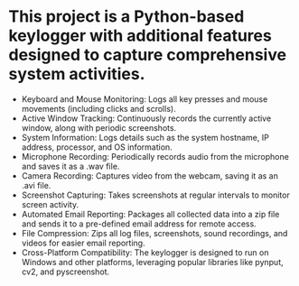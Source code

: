 # This project is a Python-based keylogger with additional features designed to capture comprehensive system activities.

* Keyboard and Mouse Monitoring: Logs all key presses and mouse movements (including clicks and scrolls).
* Active Window Tracking: Continuously records the currently active window, along with periodic screenshots.
* System Information: Logs details such as the system hostname, IP address, processor, and OS information.
* Microphone Recording: Periodically records audio from the microphone and saves it as a .wav file.
* Camera Recording: Captures video from the webcam, saving it as an .avi file.
* Screenshot Capturing: Takes screenshots at regular intervals to monitor screen activity.
* Automated Email Reporting: Packages all collected data into a zip file and sends it to a pre-defined email address for remote access.
* File Compression: Zips all log files, screenshots, sound recordings, and videos for easier email reporting.
* Cross-Platform Compatibility: The keylogger is designed to run on Windows and other platforms, leveraging popular libraries like pynput, cv2, and pyscreenshot.

